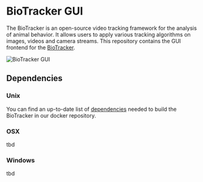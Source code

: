 # BioTracker GUI
The BioTracker is an open-source video tracking framework for the analysis of animal behavior.
It allows users to apply various tracking algorithms on images, videos and camera streams.
This repository contains the GUI frontend for the [BioTracker](https://github.com/BioroboticsLab/biotracker_core/tree/master).

![BioTracker GUI](https://cloud.githubusercontent.com/assets/831215/10982001/2ca550c6-840b-11e5-9bd8-f4e13846438d.png)

## Dependencies
### Unix
You can find an up-to-date list of [dependencies](https://github.com/BioroboticsLab/DockerFiles/blob/master/ubuntu-15.10-biotracker/dependencies.sh)
needed to build the BioTracker in our docker repository.

### OSX
tbd

### Windows
tbd
